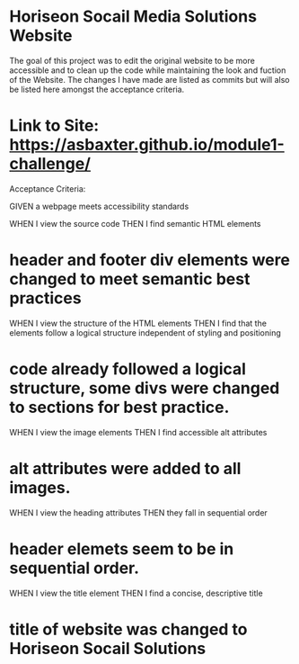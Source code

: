 # Horiseon Socail Media Solutions Website

The goal of this project was to edit the original website to be more accessible and to clean up the code while maintaining the look and fuction of the Website. The changes I have made are listed as commits but will also be listed here amongst the acceptance criteria.

# Link to Site: https://asbaxter.github.io/module1-challenge/


Acceptance Criteria:

GIVEN a webpage meets accessibility standards

WHEN I view the source code
THEN I find semantic HTML elements
# header and footer div elements were changed to meet semantic best practices


WHEN I view the structure of the HTML elements
THEN I find that the elements follow a logical structure independent of 
styling and positioning
# code already followed a logical structure, some divs were changed to sections for best practice. 


WHEN I view the image elements
THEN I find accessible alt attributes
# alt attributes were added to all images.

WHEN I view the heading attributes
THEN they fall in sequential order
# header elemets seem to be in sequential order.

WHEN I view the title element
THEN I find a concise, descriptive title
# title of website was changed to Horiseon Socail Solutions

